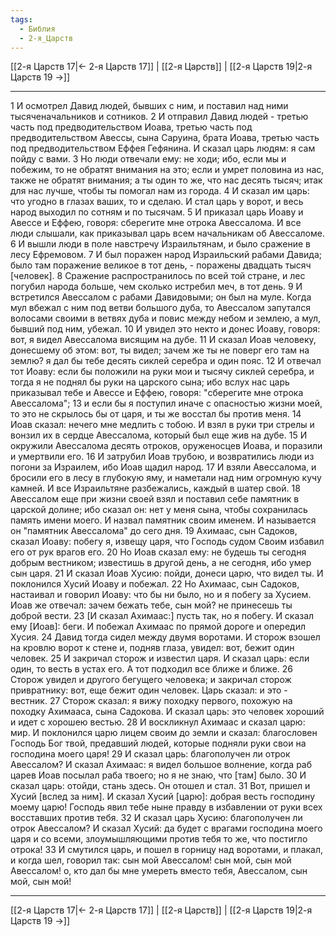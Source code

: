 ```yaml
---
tags:
  - Библия
  - 2-я_Царств
---
```

[[2-я Царств 17|← 2-я Царств 17]] | [[2-я Царств]] | [[2-я Царств 19|2-я Царств 19 →]]

---
1 И осмотрел Давид людей, бывших с ним, и поставил над ними тысяченачальников и сотников.
2 И отправил Давид людей - третью часть под предводительством Иоава, третью часть под предводительством Авессы, сына Саруина, брата Иоава, третью часть под предводительством Еффея Гефянина. И сказал царь людям: я сам пойду с вами.
3 Но люди отвечали ему: не ходи; ибо, если мы и побежим, то не обратят внимания на это; если и умрет половина из нас, также не обратят внимания; а ты один то же, что нас десять тысяч; итак для нас лучше, чтобы ты помогал нам из города.
4 И сказал им царь: что угодно в глазах ваших, то и сделаю. И стал царь у ворот, и весь народ выходил по сотням и по тысячам.
5 И приказал царь Иоаву и Авессе и Еффею, говоря: сберегите мне отрока Авессалома. И все люди слышали, как приказывал царь всем начальникам об Авессаломе.
6 И вышли люди в поле навстречу Израильтянам, и было сражение в лесу Ефремовом.
7 И был поражен народ Израильский рабами Давида; было там поражение великое в тот день, - поражены двадцать тысяч [человек].
8 Сражение распространилось по всей той стране, и лес погубил народа больше, чем сколько истребил меч, в тот день.
9 И встретился Авессалом с рабами Давидовыми; он был на муле. Когда мул вбежал с ним под ветви большого дуба, то Авессалом запутался волосами своими в ветвях дуба и повис между небом и землею, а мул, бывший под ним, убежал.
10 И увидел это некто и донес Иоаву, говоря: вот, я видел Авессалома висящим на дубе.
11 И сказал Иоав человеку, донесшему об этом: вот, ты видел; зачем же ты не поверг его там на землю? я дал бы тебе десять сиклей серебра и один пояс.
12 И отвечал тот Иоаву: если бы положили на руки мои и тысячу сиклей серебра, и тогда я не поднял бы руки на царского сына; ибо вслух нас царь приказывал тебе и Авессе и Еффею, говоря: "сберегите мне отрока Авессалома";
13 и если бы я поступил иначе с опасностью жизни моей, то это не скрылось бы от царя, и ты же восстал бы против меня.
14 Иоав сказал: нечего мне медлить с тобою. И взял в руки три стрелы и вонзил их в сердце Авессалома, который был еще жив на дубе.
15 И окружили Авессалома десять отроков, оруженосцев Иоава, и поразили и умертвили его.
16 И затрубил Иоав трубою, и возвратились люди из погони за Израилем, ибо Иоав щадил народ.
17 И взяли Авессалома, и бросили его в лесу в глубокую яму, и наметали над ним огромную кучу камней. И все Израильтяне разбежались, каждый в шатер свой.
18 Авессалом еще при жизни своей взял и поставил себе памятник в царской долине; ибо сказал он: нет у меня сына, чтобы сохранилась память имени моего. И назвал памятник своим именем. И называется он "памятник Авессалома" до сего дня.
19 Ахимаас, сын Садоков, сказал Иоаву: побегу я, извещу царя, что Господь судом Своим избавил его от рук врагов его.
20 Но Иоав сказал ему: не будешь ты сегодня добрым вестником; известишь в другой день, а не сегодня, ибо умер сын царя.
21 И сказал Иоав Хусию: пойди, донеси царю, что видел ты. И поклонился Хусий Иоаву и побежал.
22 Но Ахимаас, сын Садоков, настаивал и говорил Иоаву: что бы ни было, но и я побегу за Хусием. Иоав же отвечал: зачем бежать тебе, сын мой? не принесешь ты доброй вести.
23 [И сказал Ахимаас:] пусть так, но я побегу. И сказал ему [Иоав]: беги. И побежал Ахимаас по прямой дороге и опередил Хусия.
24 Давид тогда сидел между двумя воротами. И сторож взошел на кровлю ворот к стене и, подняв глаза, увидел: вот, бежит один человек.
25 И закричал сторож и известил царя. И сказал царь: если один, то весть в устах его. А тот подходил все ближе и ближе.
26 Сторож увидел и другого бегущего человека; и закричал сторож привратнику: вот, еще бежит один человек. Царь сказал: и это - вестник.
27 Сторож сказал: я вижу походку первого, похожую на походку Ахимааса, сына Садокова. И сказал царь: это человек хороший и идет с хорошею вестью.
28 И воскликнул Ахимаас и сказал царю: мир. И поклонился царю лицем своим до земли и сказал: благословен Господь Бог твой, предавший людей, которые подняли руки свои на господина моего царя!
29 И сказал царь: благополучен ли отрок Авессалом? И сказал Ахимаас: я видел большое волнение, когда раб царев Иоав посылал раба твоего; но я не знаю, что [там] было.
30 И сказал царь: отойди, стань здесь. Он отошел и стал.
31 Вот, пришел и Хусий [вслед за ним]. И сказал Хусий [царю]: добрая весть господину моему царю! Господь явил тебе ныне правду в избавлении от руки всех восставших против тебя.
32 И сказал царь Хусию: благополучен ли отрок Авессалом? И сказал Хусий: да будет с врагами господина моего царя и со всеми, злоумышляющими против тебя то же, что постигло отрока!
33 И смутился царь, и пошел в горницу над воротами, и плакал, и когда шел, говорил так: сын мой Авессалом! сын мой, сын мой Авессалом! о, кто дал бы мне умереть вместо тебя, Авессалом, сын мой, сын мой!

---
[[2-я Царств 17|← 2-я Царств 17]] | [[2-я Царств]] | [[2-я Царств 19|2-я Царств 19 →]]